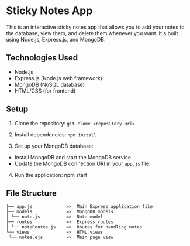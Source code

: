 # Sticky Notes App

This is an interactive sticky notes app that allows you to add your notes to the database, view them, and delete them whenever you want. It's built using Node.js, Express.js, and MongoDB.

## Technologies Used
- Node.js
- Express.js (Node.js web framework)
- MongoDB (NoSQL database)
- HTML/CSS (for frontend)
## Setup
1. Clone the repository:
```git clone <repository-url>```

2. Install dependencies:
```npm install```

3. Set up your MongoDB database:
- Install MongoDB and start the MongoDB service.
- Update the MongoDB connection URI in your `app.js` file.

4. Run the application:
npm start

## File Structure
```
├── app.js             =>  Main Express application file
├── models             =>  MongoDB models
│ └── note.js          =>  Note model
├── routes             =>  Express routes
│ └── noteRoutes.js    =>  Routes for handling notes
└── views              =>  HTML views
 └── notes.ejs         =>  Main page view
```
